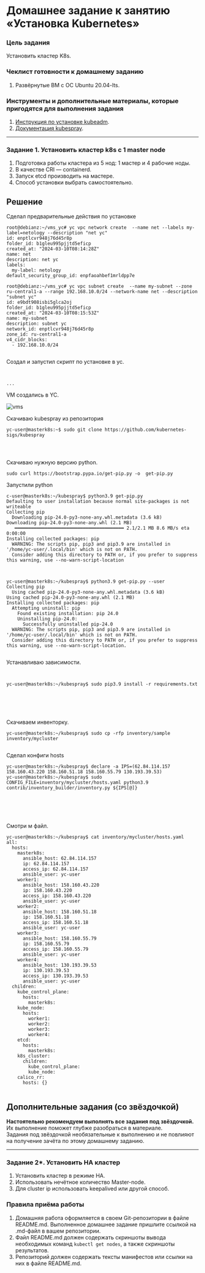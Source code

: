 # Домашнее задание к занятию «Установка Kubernetes» 

### Цель задания

Установить кластер K8s.

### Чеклист готовности к домашнему заданию

1. Развёрнутые ВМ с ОС Ubuntu 20.04-lts.


### Инструменты и дополнительные материалы, которые пригодятся для выполнения задания

1. [Инструкция по установке kubeadm](https://kubernetes.io/docs/setup/production-environment/tools/kubeadm/create-cluster-kubeadm/).
2. [Документация kubespray](https://kubespray.io/).

-----

### Задание 1. Установить кластер k8s с 1 master node

1. Подготовка работы кластера из 5 нод: 1 мастер и 4 рабочие ноды.
2. В качестве CRI — containerd.
3. Запуск etcd производить на мастере.
4. Способ установки выбрать самостоятельно.



## Решение


Сделал предварительные действия по установке

~~~
root@debianz:~/vms_yc# yc vpc network create  --name net --labels my-label=netology --description "net yc"
id: enptlcvr948j76d45r8p
folder_id: b1gleu995pjjtd5eficp
created_at: "2024-03-10T08:14:28Z"
name: net
description: net yc
labels:
  my-label: netology
default_security_group_id: enpfaoahbef1mrldpp7e

root@debianz:~/vms_yc# yc vpc subnet create  --name my-subnet --zone ru-central1-a --range 192.168.10.0/24 --network-name net --description "subnet yc"
id: e9bdt908isbi5glca2oj
folder_id: b1gleu995pjjtd5eficp
created_at: "2024-03-10T08:15:53Z"
name: my-subnet
description: subnet yc
network_id: enptlcvr948j76d45r8p
zone_id: ru-central1-a
v4_cidr_blocks:
  - 192.168.10.0/24


~~~




Создал и запустил скрипт по установке в yc.

~~~


...
~~~

VM создались в YC.

![vms]()


Скачиваю kubespray из репозитория


~~~
yc-user@masterk8s:~$ sudo git clone https://github.com/kubernetes-sigs/kubespray




~~~

Скачиваю нужную версию python.

~~~
sudo curl https://bootstrap.pypa.io/get-pip.py -o  get-pip.py
~~~

Запустили python 

~~~
c-user@masterk8s:~/kubespray$ python3.9 get-pip.py
Defaulting to user installation because normal site-packages is not writeable
Collecting pip
  Downloading pip-24.0-py3-none-any.whl.metadata (3.6 kB)
Downloading pip-24.0-py3-none-any.whl (2.1 MB)
   ━━━━━━━━━━━━━━━━━━━━━━━━━━━━━━━━━━━━━━━━ 2.1/2.1 MB 8.6 MB/s eta 0:00:00
Installing collected packages: pip
  WARNING: The scripts pip, pip3 and pip3.9 are installed in '/home/yc-user/.local/bin' which is not on PATH.
  Consider adding this directory to PATH or, if you prefer to suppress this warning, use --no-warn-script-location



yc-user@masterk8s:~/kubespray$ python3.9 get-pip.py --user
Collecting pip
  Using cached pip-24.0-py3-none-any.whl.metadata (3.6 kB)
Using cached pip-24.0-py3-none-any.whl (2.1 MB)
Installing collected packages: pip
  Attempting uninstall: pip
    Found existing installation: pip 24.0
    Uninstalling pip-24.0:
      Successfully uninstalled pip-24.0
  WARNING: The scripts pip, pip3 and pip3.9 are installed in '/home/yc-user/.local/bin' which is not on PATH.
  Consider adding this directory to PATH or, if you prefer to suppress this warning, use --no-warn-script-location.


~~~


Устанавливаю зависимости.

~~~


yc-user@masterk8s:~/kubespray$ sudo pip3.9 install -r requirements.txt






~~~

Скачиваем инвенторку.

~~~
yc-user@masterk8s:~/kubespray$ sudo cp -rfp inventory/sample inventory/mycluster


~~~


Сделал конфиги hosts

~~~
yc-user@masterk8s:~/kubespray$ declare -a IPS=(62.84.114.157 158.160.43.220 158.160.51.18 158.160.55.79 130.193.39.53)
yc-user@masterk8s:~/kubespray$ sudo CONFIG_FILE=inventory/mycluster/hosts.yaml python3.9 contrib/inventory_builder/inventory.py ${IPS[@]}






~~~

Смотри м файл.

~~~
yc-user@masterk8s:~/kubespray$ cat inventory/mycluster/hosts.yaml
all:
  hosts:
    masterk8s:
      ansible_host: 62.84.114.157
      ip: 62.84.114.157
      access_ip: 62.84.114.157
      ansible_user: yc-user
    worker1:
      ansible_host: 158.160.43.220
      ip: 158.160.43.220
      access_ip: 158.160.43.220
      ansible_user: yc-user
    worker2:
      ansible_host: 158.160.51.18
      ip: 158.160.51.18
      access_ip: 158.160.51.18
      ansible_user: yc-user
    worker3:
      ansible_host: 158.160.55.79
      ip: 158.160.55.79
      access_ip: 158.160.55.79
      ansible_user: yc-user
    worker4:
      ansible_host: 130.193.39.53
      ip: 130.193.39.53
      access_ip: 130.193.39.53
      ansible_user: yc-user
  children:
    kube_control_plane:
      hosts:
        masterk8s:
    kube_node:
      hosts:
        worker1:
        worker2:
        worker3:
        worker4:
    etcd:
      hosts:
        masterk8s:
    k8s_cluster:
      children:
        kube_control_plane:
        kube_node:
    calico_rr:
      hosts: {}


~~~


## Дополнительные задания (со звёздочкой)

**Настоятельно рекомендуем выполнять все задания под звёздочкой.** Их выполнение поможет глубже разобраться в материале.   
Задания под звёздочкой необязательные к выполнению и не повлияют на получение зачёта по этому домашнему заданию. 

------
### Задание 2*. Установить HA кластер

1. Установить кластер в режиме HA.
2. Использовать нечётное количество Master-node.
3. Для cluster ip использовать keepalived или другой способ.

### Правила приёма работы

1. Домашняя работа оформляется в своем Git-репозитории в файле README.md. Выполненное домашнее задание пришлите ссылкой на .md-файл в вашем репозитории.
2. Файл README.md должен содержать скриншоты вывода необходимых команд `kubectl get nodes`, а также скриншоты результатов.
3. Репозиторий должен содержать тексты манифестов или ссылки на них в файле README.md.
